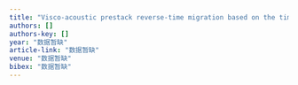 ```yaml
---
title: "Visco‐acoustic prestack reverse‐time migration based on the time‐space domain adaptive high‐order finite‐difference method"
authors: []
authors-key: []
year: "数据暂缺"
article-link: "数据暂缺"
venue: "数据暂缺"
bibex: "数据暂缺"
---
```

